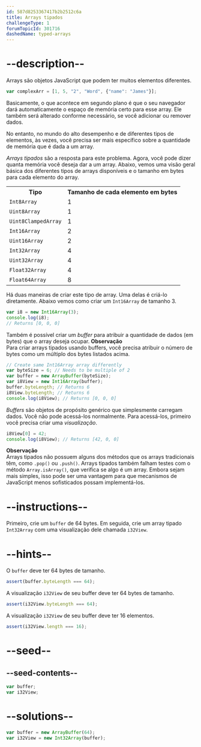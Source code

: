 ```yaml
---
id: 587d8253367417b2b2512c6a
title: Arrays tipados
challengeType: 1
forumTopicId: 301716
dashedName: typed-arrays
---
```


# --description--

Arrays são objetos JavaScript que podem ter muitos elementos diferentes.

```js
var complexArr = [1, 5, "2", "Word", {"name": "James"}];
```

Basicamente, o que acontece em segundo plano é que o seu navegador dará automaticamente o espaço de memória certo para esse array. Ele também será alterado conforme necessário, se você adicionar ou remover dados.

No entanto, no mundo do alto desempenho e de diferentes tipos de elementos, às vezes, você precisa ser mais específico sobre a quantidade de memória que é dada a um array.

<dfn>Arrays tipados</dfn> são a resposta para este problema. Agora, você pode dizer quanta memória você deseja dar a um array. Abaixo, vemos uma visão geral básica dos diferentes tipos de arrays disponíveis e o tamanho em bytes para cada elemento do array.

<table class='table table-striped'><tbody><tr><th>Tipo</th><th>Tamanho de cada elemento em bytes</th></tr><tr><td><code>Int8Array</code></td><td>1</td></tr><tr><td><code>Uint8Array</code></td><td>1</td></tr><tr><td><code>Uint8ClampedArray</code></td><td>1</td></tr><tr><td><code>Int16Array</code></td><td>2</td></tr><tr><td><code>Uint16Array</code></td><td>2</td></tr><tr><td><code>Int32Array</code></td><td>4</td></tr><tr><td><code>Uint32Array</code></td><td>4</td></tr><tr><td><code>Float32Array</code></td><td>4</td></tr><tr><td><code>Float64Array</code></td><td>8</td></tr></tbody></table>

Há duas maneiras de criar este tipo de array. Uma delas é criá-lo diretamente. Abaixo vemos como criar um `Int16Array` de tamanho 3.

```js
var i8 = new Int16Array(3);
console.log(i8);
// Returns [0, 0, 0]
```

Também é possível criar um <dfn>buffer</dfn> para atribuir a quantidade de dados (em bytes) que o array deseja ocupar. **Observação**  
Para criar arrays tipados usando buffers, você precisa atribuir o número de bytes como um múltiplo dos bytes listados acima.

```js
// Create same Int16Array array differently
var byteSize = 6; // Needs to be multiple of 2
var buffer = new ArrayBuffer(byteSize);
var i8View = new Int16Array(buffer);
buffer.byteLength; // Returns 6
i8View.byteLength; // Returns 6
console.log(i8View); // Returns [0, 0, 0]
```

<dfn>Buffers</dfn> são objetos de propósito genérico que simplesmente carregam dados. Você não pode acessá-los normalmente. Para acessá-los, primeiro você precisa criar uma <dfn>visualização</dfn>.

```js
i8View[0] = 42;
console.log(i8View); // Returns [42, 0, 0]
```

**Observação**  
Arrays tipados não possuem alguns dos métodos que os arrays tradicionais têm, como `.pop()` ou `.push()`. Arrays tipados também falham testes com o método `Array.isArray()`, que verifica se algo é um array. Embora sejam mais simples, isso pode ser uma vantagem para que mecanismos de JavaScript menos sofisticados possam implementá-los.

# --instructions--

Primeiro, crie um `buffer` de 64 bytes. Em seguida, crie um array tipado `Int32Array` com uma visualização dele chamada `i32View`.

# --hints--

O `buffer` deve ter 64 bytes de tamanho.

```js
assert(buffer.byteLength === 64);
```

A visualização `i32View` de seu buffer deve ter 64 bytes de tamanho.

```js
assert(i32View.byteLength === 64);
```

A visualização `i32View` de seu buffer deve ter 16 elementos.

```js
assert(i32View.length === 16);
```

# --seed--

## --seed-contents--

```js
var buffer;
var i32View;
```

# --solutions--

```js
var buffer = new ArrayBuffer(64);
var i32View = new Int32Array(buffer);
```
